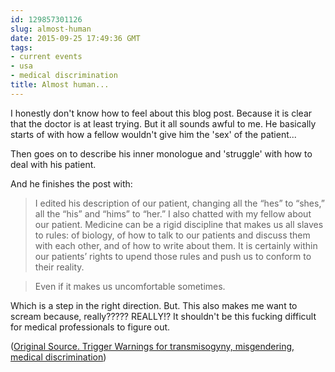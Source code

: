 ```yaml
---
id: 129857301126
slug: almost-human
date: 2015-09-25 17:49:36 GMT
tags:
- current events
- usa
- medical discrimination
title: Almost human...
---
```

I honestly don't know how to feel about this blog post. Because it is clear that the doctor is at least trying. But it all sounds awful to me. He basically starts of with how a fellow wouldn't give him the 'sex' of the patient...

Then goes on to describe his inner monologue and 'struggle' with how to deal with his patient. 

And he finishes the post with:

> I edited his description of our patient, changing all the “hes” to “shes,” all the “his” and “hims” to “her.” I also chatted with my fellow about our patient. Medicine can be a rigid discipline that makes us all slaves to rules: of biology, of how to talk to our patients and discuss them with each other, and of how to write about them. It is certainly within our patients’ rights to upend those rules and push us to conform to their reality.

> Even if it makes us uncomfortable sometimes.

Which is a step in the right direction. But. This also makes me want to scream because, really????? REALLY!? It shouldn't be this fucking difficult for medical professionals to figure out. 

([Original Source. Trigger Warnings for transmisogyny, misgendering, medical discrimination][1])

[1]: https://archive.is/KR2ip